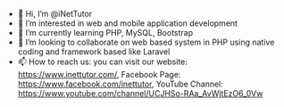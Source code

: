 - 👋 Hi, I’m @iNetTutor
- 👀 I’m interested in web and mobile application development
- 🌱 I’m currently learning PHP, MySQL, Bootstrap
- 💞️ I’m looking to collaborate on web based system in PHP using native coding and framework based like Laravel
- 📫 How to reach us: you can visit our website: https://www.inettutor.com/, Facebook Page: https://www.facebook.com/inettutor, YouTube Channel: https://www.youtube.com/channel/UCJHSo-RAa_AvWjtEzO6_0Vw

<!---
iNetTutor/iNetTutor is a ✨ special ✨ repository because its `README.md` (this file) appears on your GitHub profile.
You can click the Preview link to take a look at your changes.
--->
